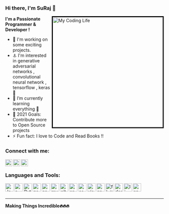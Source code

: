 ### Hi there, I'm SuRaj  👋

<img align="right" style="border:3px solid black" alt="My Coding Life" src="https://media.giphy.com/media/Ah3zHH7hvsSB2/giphy.gif" width="350" > 

<b> I'm a Passionate Programmer & Developer !</b>



- 🔭 I'm working on some exciting projects.
- ⚓ I'm interested in generative adversarial networks , convolutional neural network , tensorflow , keras 👾
- 🌱 I’m currently learning everything 🤣
- 🥅 2021 Goals: Contribute more to Open Source projects
- ⚡ Fun fact: I love to Code and Read Books !!


### Connect with me:
<!---
[<img align="left" alt="Suraj" width="22px" src="https://raw.githubusercontent.com/iconic/open-iconic/master/svg/globe.svg" />][website]
[<img align="left" alt="Suraj | YouTube" width="22px" src="https://cdn.jsdelivr.net/npm/simple-icons@v3/icons/youtube.svg" />][youtube]
[<img align="left" alt="Suraj | Twitter" width="22px" src="https://cdn.jsdelivr.net/npm/simple-icons@v3/icons/twitter.svg" />][twitter] -->
[<img align="left" alt="Suraj | LinkedIn" width="22px" src="https://cdn.jsdelivr.net/npm/simple-icons@v3/icons/linkedin.svg" />][linkedin]
[<img align="left" alt="Suraj" width="22px" src="https://cdn.jsdelivr.net/npm/simple-icons@v3/icons/gmail.svg" />][gmail]
[<img align="left" alt="Suraj" width="22px" src="https://cdn.jsdelivr.net/npm/simple-icons@v3/icons/microsoftoutlook.svg" />][outlook]
<!---
[<img align="left" alt="Suraj | Instagram" width="22px" src="https://cdn.jsdelivr.net/npm/simple-icons@v3/icons/instagram.svg" />][instagram]
-->
<br />

### Languages and Tools:

<img align="left" alt="Java" width="26px" src="https://cdn.jsdelivr.net/npm/simple-icons@v3/icons/java.svg" />
<img align="left" alt="c++" width="26px" src="https://cdn.jsdelivr.net/npm/simple-icons@v3/icons/c.svg" />
<img align="left" alt="Python" width="26px" src="https://cdn.jsdelivr.net/npm/simple-icons@v3/icons/python.svg" />
<img align="left" alt="googlecloud" width="26px" src="https://cdn.jsdelivr.net/npm/simple-icons@v3/icons/googlecloud.svg" />
<img align="left" alt="androidstudio.svg" width="26px" src="https://cdn.jsdelivr.net/npm/simple-icons@v3/icons/androidstudio.svg" />
<img align="left" alt="mysql" width="26px" src="https://cdn.jsdelivr.net/npm/simple-icons@v3/icons/mysql.svg" />
<img align="left" alt="github" width="26px" src="https://cdn.jsdelivr.net/npm/simple-icons@v3/icons/github.svg" />
<img align="left" alt="apachenetbeanside" width="26px" src="https://cdn.jsdelivr.net/npm/simple-icons@v3/icons/apachenetbeanside.svg" />
<img align="left" alt="css3.svg" width="26px" src="https://cdn.jsdelivr.net/npm/simple-icons@v3/icons/css3.svg" />
<img align="left" alt="visualstudio.svg" width="26px" src="https://cdn.jsdelivr.net/npm/simple-icons@v3/icons/visualstudio.svg" />
<img align="left" alt="anaconda" width="26px" src="https://cdn.jsdelivr.net/npm/simple-icons@v3/icons/anaconda.svg" />
<img align="left" alt="flutter" width="26px" src="https://cdn.jsdelivr.net/npm/simple-icons@v3/icons/flutter.svg" />
<img align="left" alt="dart" width="26px" src="https://cdn.jsdelivr.net/npm/simple-icons@v3/icons/dart.svg" />
<img align="left" alt="linux" width="26px" src="https://cdn.jsdelivr.net/npm/simple-icons@v3/icons/linux.svg" />
<img align="left" alt="android.svg" width="26px" src="https://cdn.jsdelivr.net/npm/simple-icons@v3/icons/android.svg" />


<br />
<br />

---






<!---
[website]: 
[course]: 
[twitter]: 
[youtube]: 
[instagram]:  -->
[linkedin]: https://www.linkedin.com/in/suraj-zaware-3040a4190
[gmail]: https://thezawaresuraj@gmail.com
[outlook]: https://zawaresuraj@outlook.com
<!---
[webdevplaylist]: 
[jsplaylist]: 
[cssplaylist]: 
[reactplaylist]: 
-->


<b><b>Making Things Incredible🔥🔥🔥 <b><b>

